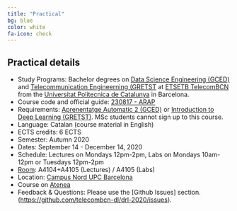 ```yaml
---
title: "Practical"
bg: blue
color: white
fa-icon: check
---
```


## Practical details

* Study Programs: Bachelor degrees on [Data Science Engineering (GCED)][dse] and [Telecommunication Engineerning (GRETST][gretst] at [ETSETB TelecomBCN](http://etsetb.upc.edu/ca) from the [Universitat Politecnica de Catalunya][upc] in Barcelona.
* Course code and official guide: [230817 - ARAP](https://www.upc.edu/content/grau/guiadocent/pdf/cat/230817)
* Requirements: [Aprenentatge Automatic 2 (GCED)][aa2] or [Introduction to Deep Learning (GRETST)][idl]. MSc students cannot sign up to this course.
* Language: Catalan (course material in English)
* ECTS credits: 6 ECTS
* Semester: Autumn 2020
* Dates: September 14 - December 14, 2020
* Schedule: Lectures on Mondays 12pm-2pm, Labs on Mondays 10am-12pm or Tuesdays 12pm-2pm
* [Room][room]: A4104+A4105 (Lectures) / A4105 (Labs)
* Location: [Campus Nord UPC Barcelona](https://imatge.upc.edu/web/contact)
* Course on [Atenea][atenea]
* Feedback & Questions: Please use the [Github Issues] section.(https://github.com/telecombcn-dl/drl-2020/issues).

[idl]: https://telecombcn-dl.github.io/idl-2020/
[aa2]: https://www.fib.upc.edu/en/studies/bachelors-degrees/bachelor-degree-data-science-and-engineering/curriculum/syllabus/AA2-GCED
[dse]: https://dse.upc.edu/en
[gretst]: https://telecos.upc.edu/en/study-programs/degrees/bachelors-degree-in-telecommunications-technologies-and-services-engineering?set_language=en
[atenea]: https://atenea.upc.edu/course/view.php?id=63606
[upc]: http://www.upc.edu/?set_language=en

[room]: https://telecos.upc.edu/ca/shared/curs-actual/optatives-graus-tardor/optatives-graus_tardor_19_v10.pdf
